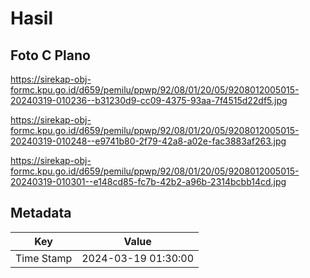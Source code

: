 # Hasil

## Foto C Plano

https://sirekap-obj-formc.kpu.go.id/d659/pemilu/ppwp/92/08/01/20/05/9208012005015-20240319-010236--b31230d9-cc09-4375-93aa-7f4515d22df5.jpg

https://sirekap-obj-formc.kpu.go.id/d659/pemilu/ppwp/92/08/01/20/05/9208012005015-20240319-010248--e9741b80-2f79-42a8-a02e-fac3883af263.jpg

https://sirekap-obj-formc.kpu.go.id/d659/pemilu/ppwp/92/08/01/20/05/9208012005015-20240319-010301--e148cd85-fc7b-42b2-a96b-2314bcbb14cd.jpg


## Metadata

| Key        | Value               |
| ---------- | ------------------- |
| Time Stamp | 2024-03-19 01:30:00 |



